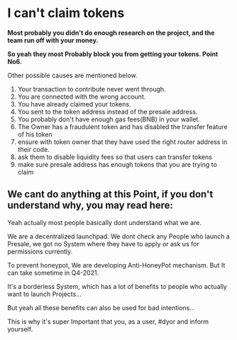 # I can't claim tokens

**Most probably you didn't do enough research on the project, and the team run off with your money.**

**So yeah they most Probably block you from getting your tokens. Point No6.**

Other possible causes are mentioned below.

1. Your transaction to contribute never went through.
2. You are connected with the wrong account.
3. You have already claimed your tokens.
4. You sent to the token address instead of the presale address.
5. You probably don't have enough gas fees\(BNB\) in your wallet.
6. The Owner has a fraudulent token and has disabled the transfer feature of his token
7. ensure with token owner that they have used the right router address in their code.
8. ask them to disable liquidity fees so that users can transfer tokens
9. make sure presale address has enough tokens that you are trying to claim

## We cant do anything at this Point, if you don't understand why, you may read here:

Yeah actually most people basically dont understand what we are.

We are a decentralized launchpad. We dont check any People who launch a Presale, we got no System where they have to apply or ask us for permissions currently.

To prevent honeypot, We are developing Anti-HoneyPot mechanism. But It can take sometime in Q4-2021.

It's a borderless System, which has a lot of benefits to people who actually want to launch Projects...

But yeah all these benefits can also be used for bad intentions...

This is why it's super Important that you, as a user, \#dyor and inform yourself.

